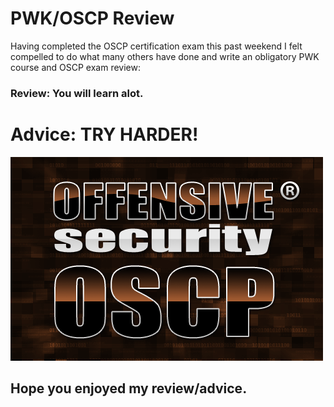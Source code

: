 # PWK/OSCP Review

 Having completed the OSCP certification exam this past weekend I felt compelled to do what many others have done and write an obligatory PWK course and OSCP exam review:

### Review: You will learn alot.

# Advice: TRY HARDER!

![alt text](https://raw.githubusercontent.com/Freakazoidile/ctf_challenges/master/oscp-logo.png "OSCP Logo")


## Hope you enjoyed my review/advice.

